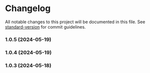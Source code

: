 # Changelog

All notable changes to this project will be documented in this file. See [standard-version](https://github.com/conventional-changelog/standard-version) for commit guidelines.

### 1.0.5 (2024-05-19)

### 1.0.4 (2024-05-19)

### 1.0.3 (2024-05-18)
